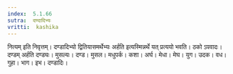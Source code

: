 ```yaml
---
index:  5.1.66
sutra:  दण्दादिभ्यः
vritti:  kashika 
---
```


नित्यम् इति निवृत्तम्। दण्डादिभ्यो द्वितियासमर्थेभ्यः अर्हति इत्यस्मिन्नर्थे यत् प्रत्ययो भवति। ठको ऽपवादः। दण्डम् अर्हति दण्ड्यः। मुसल्यः। दण्ड। मुसल। मधुपर्क। कशा। अर्घ। मेधा। मेघ। युग। उदक। वध। गुहा। भाग। इभ। दण्डादिः।

